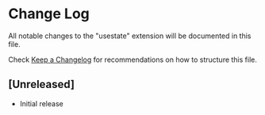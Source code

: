 # Change Log

All notable changes to the "usestate" extension will be documented in this file.

Check [Keep a Changelog](http://keepachangelog.com/) for recommendations on how to structure this file.

## [Unreleased]

- Initial release